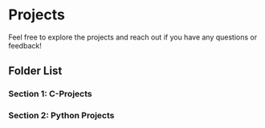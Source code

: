# Projects
Feel free to explore the projects and reach out if you have any questions or feedback!
## Folder List

### Section 1: C-Projects

### Section 2: Python Projects